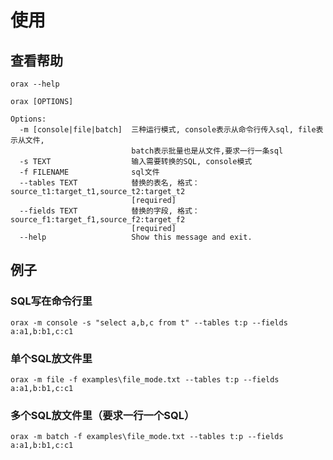 # 使用

## 查看帮助

`orax --help`

```shell
orax [OPTIONS]

Options:
  -m [console|file|batch]  三种运行模式, console表示从命令行传入sql, file表示从文件,
                           batch表示批量也是从文件,要求一行一条sql
  -s TEXT                  输入需要转换的SQL, console模式
  -f FILENAME              sql文件
  --tables TEXT            替换的表名, 格式： source_t1:target_t1,source_t2:target_t2
                           [required]
  --fields TEXT            替换的字段, 格式： source_f1:target_f1,source_f2:target_f2
                           [required]
  --help                   Show this message and exit.
```


## 例子

### SQL写在命令行里

`orax -m console -s "select a,b,c from t" --tables t:p --fields a:a1,b:b1,c:c1` 

### 单个SQL放文件里

`orax -m file -f examples\file_mode.txt --tables t:p --fields a:a1,b:b1,c:c1`

### 多个SQL放文件里（要求一行一个SQL）

`orax -m batch -f examples\file_mode.txt --tables t:p --fields a:a1,b:b1,c:c1`